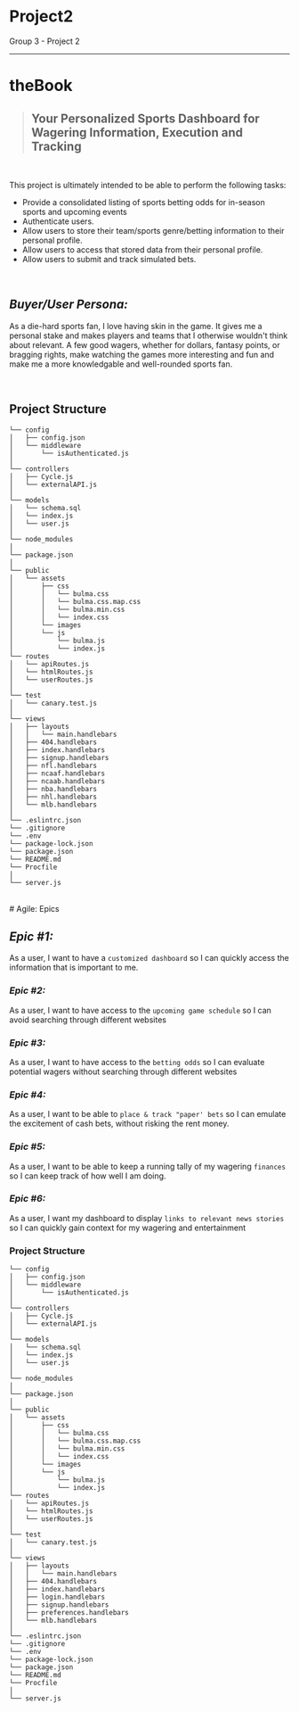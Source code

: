 # Project2
Group 3 - Project 2

---

# **theBook**

> ## Your Personalized Sports Dashboard for Wagering Information, Execution and Tracking

<br>

This project is ultimately intended to be able to perform the following tasks:
- Provide a consolidated listing of sports betting odds for in-season sports and upcoming events
- Authenticate users.
- Allow users to store their team/sports genre/betting information to their personal profile.
- Allow users to access that stored data from their personal profile.
- Allow users to submit and track simulated bets.

<br>

## *Buyer/User Persona:*

As a die-hard sports fan, I love having skin in the game. It gives me a personal stake and makes players and teams that I otherwise wouldn't think about relevant.  A few good wagers, whether for dollars, fantasy points, or bragging rights, make watching the games more interesting and fun and make me a more knowledgable and well-rounded sports fan.

<br>

## Project Structure

```
└── config
│   ├── config.json
│   └── middleware
│       └── isAuthenticated.js
│
└── controllers
│   ├── Cycle.js
│   └── externalAPI.js
│ 
└── models
│   └── schema.sql
│   └── index.js
│   └── user.js
│
└── node_modules
│ 
└── package.json
│
└── public
│   └── assets
│       ├── css
│       │   └── bulma.css
│       │   └── bulma.css.map.css
│       │   └── bulma.min.css
│       │   └── index.css
│       └── images
│       └── js
│           └── bulma.js
│           └── index.js
└── routes
│   └── apiRoutes.js
│   └── htmlRoutes.js
│   └── userRoutes.js
│
└── test
│   └── canary.test.js
│
└── views
│   ├── layouts
│   │   └── main.handlebars
│   ├── 404.handlebars
│   ├── index.handlebars
│   ├── signup.handlebars
│   ├── nfl.handlebars
│   ├── ncaaf.handlebars
│   ├── ncaab.handlebars
│   ├── nba.handlebars
│   ├── nhl.handlebars
│   └── mlb.handlebars
│
└── .eslintrc.json
└── .gitignore
└── .env
└── package-lock.json
└── package.json
└── README.md
└── Procfile
│ 
└── server.js

``` 

<br>
# Agile: Epics

## *Epic #1:*
As a user, I want to have a `customized dashboard` so I can quickly access the information that is important to me.
<br>
### *Epic #2:*
As a user, I want to have access to the `upcoming game schedule` so I can avoid searching through different websites
<br>
### *Epic #3:*
As a user, I want to have access to the `betting odds` so I can evaluate potential wagers without searching through different websites
<br>
### *Epic #4:*
As a user, I want to be able to `place & track "paper' bets` so I can emulate the excitement of cash bets, without risking the rent money.
<br>
### *Epic #5:*
As a user, I want to be able to keep a running tally of my wagering `finances` so I can keep track of how well I am doing.
<br>
### *Epic #6:*
As a user, I want my dashboard to display `links to relevant news stories` so I can quickly gain context for my wagering and entertainment
<br>

### Project Structure


```
└── config
│   ├── config.json
│   └── middleware
│       └── isAuthenticated.js
│
└── controllers
│   ├── Cycle.js
│   └── externalAPI.js
│ 
└── models
│   └── schema.sql
│   └── index.js
│   └── user.js
│
└── node_modules
│ 
└── package.json
│
└── public
│   └── assets
│       ├── css
│       │   └── bulma.css
│       │   └── bulma.css.map.css
│       │   └── bulma.min.css
│       │   └── index.css
│       └── images
│       └── js
│           └── bulma.js
│           └── index.js
└── routes
│   └── apiRoutes.js
│   └── htmlRoutes.js
│   └── userRoutes.js
│
└── test
│   └── canary.test.js
│
└── views
│   ├── layouts
│   │   └── main.handlebars
│   ├── 404.handlebars
│   ├── index.handlebars
│   ├── login.handlebars
│   ├── signup.handlebars
│   ├── preferences.handlebars
│   └── mlb.handlebars
│
└── .eslintrc.json
└── .gitignore
└── .env
└── package-lock.json
└── package.json
└── README.md
└── Procfile
│ 
└── server.js



``` 
